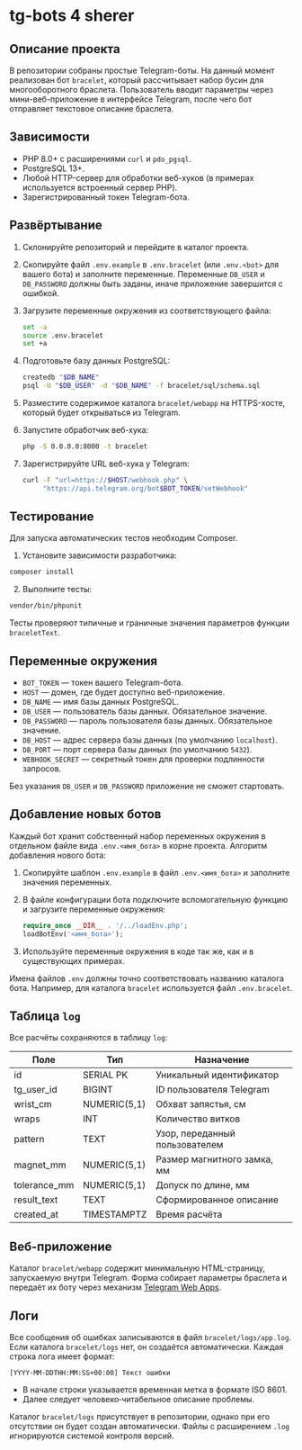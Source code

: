 # tg-bots 4 sherer

## Описание проекта

В репозитории собраны простые Telegram-боты. На данный момент реализован
бот `bracelet`, который рассчитывает набор бусин для многооборотного
браслета. Пользователь вводит параметры через мини-веб-приложение в
интерфейсе Telegram, после чего бот отправляет текстовое описание
браслета.

## Зависимости

- PHP 8.0+ с расширениями `curl` и `pdo_pgsql`.
- PostgreSQL 13+.
- Любой HTTP-сервер для обработки веб-хуков (в примерах используется
  встроенный сервер PHP).
- Зарегистрированный токен Telegram-бота.

## Развёртывание

1. Склонируйте репозиторий и перейдите в каталог проекта.
2. Скопируйте файл `.env.example` в `.env.bracelet` (или `.env.<bot>` для вашего бота) и заполните переменные.
   Переменные `DB_USER` и `DB_PASSWORD` должны быть заданы, иначе
   приложение завершится с ошибкой.
3. Загрузите переменные окружения из соответствующего файла:

   ```bash
   set -a
   source .env.bracelet
   set +a
   ```

4. Подготовьте базу данных PostgreSQL:

   ```bash
   createdb "$DB_NAME"
   psql -U "$DB_USER" -d "$DB_NAME" -f bracelet/sql/schema.sql
   ```

5. Разместите содержимое каталога `bracelet/webapp` на HTTPS-хосте,
   который будет открываться из Telegram.
6. Запустите обработчик веб-хука:

   ```bash
   php -S 0.0.0.0:8000 -t bracelet
   ```

7. Зарегистрируйте URL веб-хука у Telegram:

   ```bash
   curl -F "url=https://$HOST/webhook.php" \
        "https://api.telegram.org/bot$BOT_TOKEN/setWebhook"
   ```

## Тестирование

Для запуска автоматических тестов необходим Composer.

1. Установите зависимости разработчика:

```bash
composer install
```

2. Выполните тесты:

```bash
vendor/bin/phpunit
```

Тесты проверяют типичные и граничные значения параметров функции
`braceletText`.

## Переменные окружения

- `BOT_TOKEN` — токен вашего Telegram-бота.
- `HOST` — домен, где будет доступно веб-приложение.
- `DB_NAME` — имя базы данных PostgreSQL.
- `DB_USER` — пользователь базы данных. Обязательное значение.
- `DB_PASSWORD` — пароль пользователя базы данных. Обязательное значение.
- `DB_HOST` — адрес сервера базы данных (по умолчанию `localhost`).
- `DB_PORT` — порт сервера базы данных (по умолчанию `5432`).
- `WEBHOOK_SECRET` — секретный токен для проверки подлинности запросов.

Без указания `DB_USER` и `DB_PASSWORD` приложение не сможет стартовать.

## Добавление новых ботов

Каждый бот хранит собственный набор переменных окружения в отдельном файле вида `.env.<имя_бота>` в корне проекта. Алгоритм добавления нового бота:

1. Скопируйте шаблон `.env.example` в файл `.env.<имя_бота>` и заполните значения переменных.
2. В файле конфигурации бота подключите вспомогательную функцию и загрузите переменные окружения:

   ```php
   require_once __DIR__ . '/../loadEnv.php';
   loadBotEnv('<имя_бота>');
   ```

3. Используйте переменные окружения в коде так же, как и в существующих примерах.

Имена файлов `.env` должны точно соответствовать названию каталога бота. Например, для каталога `bracelet` используется файл `.env.bracelet`.

## Таблица `log`

Все расчёты сохраняются в таблицу `log`:

| Поле         | Тип          | Назначение                     |
|--------------|--------------|--------------------------------|
| id           | SERIAL PK    | Уникальный идентификатор       |
| tg_user_id   | BIGINT       | ID пользователя Telegram       |
| wrist_cm     | NUMERIC(5,1) | Обхват запястья, см            |
| wraps        | INT          | Количество витков              |
| pattern      | TEXT         | Узор, переданный пользователем |
| magnet_mm    | NUMERIC(5,1) | Размер магнитного замка, мм    |
| tolerance_mm | NUMERIC(5,1) | Допуск по длине, мм            |
| result_text  | TEXT         | Сформированное описание        |
| created_at   | TIMESTAMPTZ  | Время расчёта                  |

## Веб-приложение

Каталог `bracelet/webapp` содержит минимальную HTML-страницу,
запускаемую внутри Telegram. Форма собирает параметры браслета и
передаёт их боту через механизм [Telegram Web Apps](https://core.telegram.org/bots/webapps).

## Логи

Все сообщения об ошибках записываются в файл `bracelet/logs/app.log`.
Если каталога `bracelet/logs` нет, он создаётся автоматически.
Каждая строка лога имеет формат:

```
[YYYY-MM-DDTHH:MM:SS+00:00] Текст ошибки
```

* В начале строки указывается временная метка в формате ISO 8601.
* Далее следует человеко‑читабельное описание проблемы.

Каталог `bracelet/logs` присутствует в репозитории, однако при его
отсутствии он будет создан автоматически. Файлы с расширением `.log`
игнорируются системой контроля версий.

